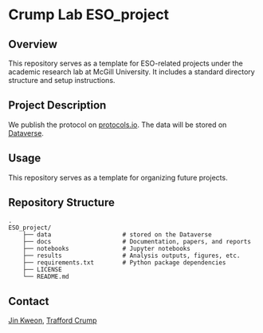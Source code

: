 # Crump Lab ESO_project

## Overview
This repository serves as a template for ESO-related projects under the academic research lab at McGill University. It includes a standard directory structure and setup instructions.

## Project Description
We publish the protocol on [protocols.io](https://www.protocols.io/file-manager/FC138511E8A711EFB24B0A58A9FEAC02). The data will be stored on [Dataverse](https://www.mcgill.ca/library/services/data-services/sharing/dataverse). 

## Usage
This repository serves as a template for organizing future projects.

## Repository Structure

    .
    ESO_project/ 
        ├── data                    # stored on the Dataverse
        ├── docs                    # Documentation, papers, and reports 
        ├── notebooks               # Jupyter notebooks 
        ├── results                 # Analysis outputs, figures, etc. 
        ├── requirements.txt        # Python package dependencies
        ├── LICENSE
        └── README.md

## Contact
[Jin Kweon](mailto:jin.kweon@mail.mcgill.ca), [Trafford Crump](mailto:trafford.crump@mcgill.ca)